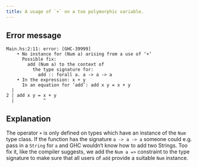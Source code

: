 ```yaml
---
title: A usage of `+` on a too polymorphic variable.
---
```


## Error message

```
Main.hs:2:11: error: [GHC-39999]
    • No instance for (Num a) arising from a use of ‘+’
      Possible fix:
        add (Num a) to the context of
          the type signature for:
            add :: forall a. a -> a -> a
    • In the expression: x + y
      In an equation for ‘add’: add x y = x + y
  |
2 | add x y = x + y
  |           ^
```

## Explanation

The operator `+` is only defined on types which have an instance of the `Num` type class. If the function has the signature `a -> a -> a` someone could e.g. pass in a `String` for `a` and GHC wouldn‘t know how to add two Strings. Too fix it, like the compiler suggests, we add the `Num a =>` constraint to the type signature to make sure that all users of `add` provide a suitable `Num` instance.
